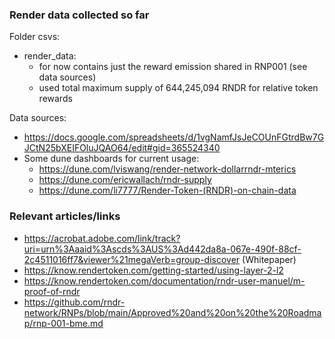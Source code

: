### Render data collected so far

Folder csvs:
* render_data: 
    - for now contains just the reward emission shared in RNP001 (see data sources)
    - used total maximum supply of 644,245,094 RNDR for relative token rewards

Data sources:
* https://docs.google.com/spreadsheets/d/1vgNamfJsJeCOUnFGtrdBw7GJCtN25bXEIFOluJQAO64/edit#gid=365524340
* Some dune dashboards for current usage:
    - https://dune.com/lviswang/render-network-dollarrndr-mterics
    - https://dune.com/ericwallach/rndr-supply
    - https://dune.com/li7777/Render-Token-(RNDR)-on-chain-data


### Relevant articles/links

- https://acrobat.adobe.com/link/track?uri=urn%3Aaaid%3Ascds%3AUS%3Ad442da8a-067e-490f-88cf-2c4511016ff7&viewer%21megaVerb=group-discover (Whitepaper)
- https://know.rendertoken.com/getting-started/using-layer-2-l2
- https://know.rendertoken.com/documentation/rndr-user-manuel/m-proof-of-rndr
- https://github.com/rndr-network/RNPs/blob/main/Approved%20and%20on%20the%20Roadmap/rnp-001-bme.md
